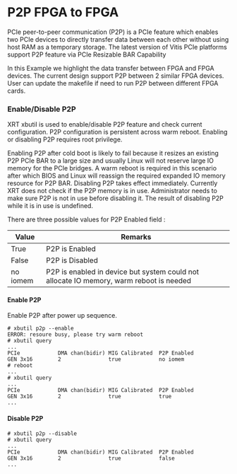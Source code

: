 P2P FPGA to FPGA
=============
PCIe peer-to-peer communication (P2P) is a PCIe feature which enables two PCIe devices to directly transfer data between each other without using host RAM as a temporary storage. The latest version of Vitis PCIe platforms support P2P feature via PCIe Resizable BAR Capability

In this Example we highlight the data transfer between FPGA and FPGA devices. The current design support P2P between 2 similar FPGA devices. User can update the makefile if need to run P2P between different FPGA cards.

### Enable/Disable P2P
XRT xbutil is used to enable/disable P2P feature and check current configuration. P2P configuration is persistent across warm reboot. Enabling or disabling P2P requires root privilege.

Enabling P2P after cold boot is likely to fail because it resizes an existing P2P PCIe BAR to a large size and usually Linux will not reserve large IO memory for the PCIe bridges. A warm reboot is required in this scenario after which BIOS and Linux will reassign the required expanded IO memory resource for P2P BAR.
Disabling P2P takes effect immediately. Currently XRT does not check if the P2P memory is in use. Administrator needs to make sure P2P is not in use before disabling it. The result of disabling P2P while it is in use is undefined.

There are three possible values for P2P Enabled field : 

| Value | Remarks |
| ------- | ------------ |
| True     | P2P is Enabled |
| False    | P2P is Disabled |
| no iomem | P2P is enabled in device but system could not allocate IO memory, warm reboot is needed |

#### Enable P2P
Enable P2P after power up sequence.
```
# xbutil p2p --enable
ERROR: resoure busy, please try warm reboot
# xbutil query
...
PCIe            DMA chan(bidir) MIG Calibrated  P2P Enabled
GEN 3x16        2               true            no iomem
# reboot
...
# xbutil query
...
PCIe            DMA chan(bidir) MIG Calibrated  P2P Enabled
GEN 3x16        2               true            true
...
```

#### Disable P2P
```
# xbutil p2p --disable
# xbutil query
...
PCIe            DMA chan(bidir) MIG Calibrated  P2P Enabled
GEN 3x16        2               true            false
...
```

